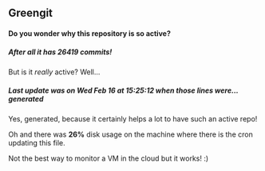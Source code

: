 ## Greengit

#### Do you wonder why this repository is so active?

##### After all it has 26419 commits!

But is it *really* active? Well...

##### Last update was on Wed Feb 16 at 15:25:12 when those lines were... generated

Yes, generated, because it certainly helps a lot to have such an active repo!

Oh and there was **26%** disk usage on the machine
where there is the cron updating this file.

Not the best way to monitor a VM in the cloud but it works! :)
